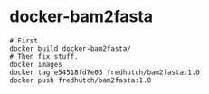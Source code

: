 # docker-bam2fasta




```
# First
docker build docker-bam2fasta/
# Then fix stuff.
docker images
docker tag e54518fd7e05 fredhutch/bam2fasta:1.0
docker push fredhutch/bam2fasta:1.0

```

